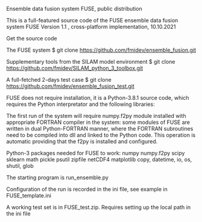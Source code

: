 Ensemble data fusion system FUSE, public distribution

This is a full-featured source code of the FUSE ensemble data fusion system FUSE
Version 1.1 , cross-platform implementation, 10.10.2021

Get the source code

The FUSE system
$ git clone https://github.com/fmidev/ensemble_fusion.git

Supplementary tools from the SILAM model environment
$ git clone https://github.com/fmidev/SILAM_python_3_toolbox.git

A full-fetched 2-days test case
$ git clone https://github.com/fmidev/ensemble_fusion_test.git

FUSE does not require installation, it is a Python-3.8.1 source code, which requires
the Python interpretator and the following libraries:

The first run of the system will require numpy.f2py module installed with appropriate 
FORTRAN compiler in the system: some modules of FUSE are written in dual Python-FORTRAN
manner, where the FORTRAN subroutines need to be compiled into dll and linked to the
Python code. This operation is automatic providing that the f2py is installed and 
configured.

Python-3 packages needed for FUSE to work:
numpy
numpy.f2py
scipy
sklearn
math
pickle
psutil
zipfile
netCDF4
matplotlib
copy, datetime, io, os, shutil, glob

The starting program is run_ensemble.py

Configuration of the run is recorded in the ini file, see example in FUSE_template.ini

A working test set is in FUSE_test.zip. Requires setting up the local path in 
the ini file

